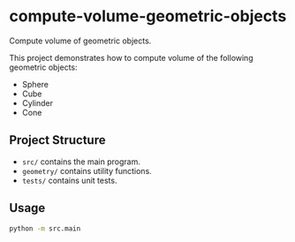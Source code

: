 # compute-volume-geometric-objects
Compute volume of geometric objects.

This project demonstrates how to compute volume of the following geometric objects:
* Sphere
* Cube
* Cylinder
* Cone

## Project Structure
- `src/` contains the main program.
- `geometry/` contains utility functions. 
- `tests/` contains unit tests.

## Usage
```bash
python -m src.main
```
